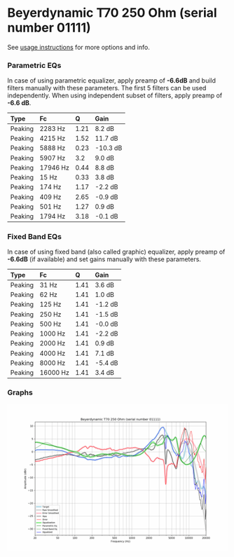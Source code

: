 # Beyerdynamic T70 250 Ohm (serial number 01111)
See [usage instructions](https://github.com/jaakkopasanen/AutoEq#usage) for more options and info.

### Parametric EQs
In case of using parametric equalizer, apply preamp of **-6.6dB** and build filters manually
with these parameters. The first 5 filters can be used independently.
When using independent subset of filters, apply preamp of **-6.6 dB**.

| Type    | Fc       |    Q | Gain     |
|:--------|:---------|:-----|:---------|
| Peaking | 2283 Hz  | 1.21 | 8.2 dB   |
| Peaking | 4215 Hz  | 1.52 | 11.7 dB  |
| Peaking | 5888 Hz  | 0.23 | -10.3 dB |
| Peaking | 5907 Hz  | 3.2  | 9.0 dB   |
| Peaking | 17946 Hz | 0.44 | 8.8 dB   |
| Peaking | 15 Hz    | 0.33 | 3.8 dB   |
| Peaking | 174 Hz   | 1.17 | -2.2 dB  |
| Peaking | 409 Hz   | 2.65 | -0.9 dB  |
| Peaking | 501 Hz   | 1.27 | 0.9 dB   |
| Peaking | 1794 Hz  | 3.18 | -0.1 dB  |

### Fixed Band EQs
In case of using fixed band (also called graphic) equalizer, apply preamp of **-6.6dB**
(if available) and set gains manually with these parameters.

| Type    | Fc       |    Q | Gain    |
|:--------|:---------|:-----|:--------|
| Peaking | 31 Hz    | 1.41 | 3.6 dB  |
| Peaking | 62 Hz    | 1.41 | 1.0 dB  |
| Peaking | 125 Hz   | 1.41 | -1.2 dB |
| Peaking | 250 Hz   | 1.41 | -1.5 dB |
| Peaking | 500 Hz   | 1.41 | -0.0 dB |
| Peaking | 1000 Hz  | 1.41 | -2.2 dB |
| Peaking | 2000 Hz  | 1.41 | 0.9 dB  |
| Peaking | 4000 Hz  | 1.41 | 7.1 dB  |
| Peaking | 8000 Hz  | 1.41 | -5.4 dB |
| Peaking | 16000 Hz | 1.41 | 3.4 dB  |

### Graphs
![](./Beyerdynamic%20T70%20250%20Ohm%20(serial%20number%2001111).png)